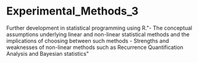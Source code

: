 # Experimental_Methods_3
Further development in statistical programming using R."- The conceptual assumptions underlying linear and non-linear statistical methods and the implications of choosing between such methods - Strengths and weaknesses of non-linear methods such as Recurrence Quantification Analysis and Bayesian statistics"
